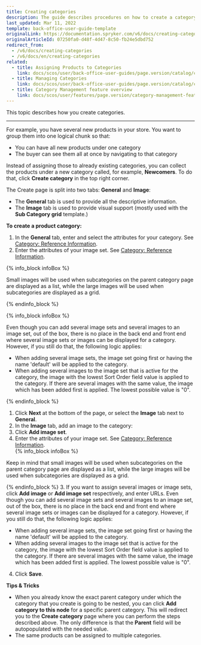 ```yaml
---
title: Creating categories
description: The guide describes procedures on how to create a category, add images and products, select a template in the Back Office.
last_updated: Mar 11, 2022
template: back-office-user-guide-template
originalLink: https://documentation.spryker.com/v6/docs/creating-categories
originalArticleId: 07250fa0-d48f-4d47-8c50-fb24e5dbd752
redirect_from:
  - /v6/docs/creating-categories
  - /v6/docs/en/creating-categories
related:
  - title: Assigning Products to Categories
    link: docs/scos/user/back-office-user-guides/page.version/catalog/category/assigning-products-to-categories.html
  - title: Managing Categories
    link: docs/scos/user/back-office-user-guides/page.version/catalog/category/managing-categories.html
  - title: Category Management feature overview
    link: docs/scos/user/features/page.version/category-management-feature-overview.html
---
```


This topic describes how you create categories.
***
For example, you have several new products in your store. You want to group them into one logical chunk so that:
* You can have all new products under one category 
* The buyer can see them all at once by navigating to that category

Instead of assigning those to already existing categories, you can collect the products under a new category called, for example, **Newcomers**. 
To do that, click **Create category** in the top right corner.
    
The Create page is split into two tabs: **General** and **Image**:
* The **General** tab is used to provide all the descriptive information.
* The **Image** tab is used to provide visual support (mostly used with the **Sub Category grid** template.)

**To create a product category:**
1. In the **General** tab, enter and select the attributes for your category. See [Category: Reference Information](/docs/scos/user/back-office-user-guides/{{page.version}}/catalog/category/references/reference-information-category.html).
2. Enter the attributes of your image set. See [Category: Reference Information](/docs/scos/user/back-office-user-guides/{{page.version}}/catalog/category/references/reference-information-category.html).
   
{% info_block infoBox %}

Small images will be used when subcategories on the parent category page are displayed as a list, while the large images will be used when subcategories are displayed as a grid.

{% endinfo_block %}

{% info_block infoBox %}

Even though you can add several image sets and several images to an image set, out of the box, there is no place in the back end and front end where several image sets or images can be displayed for a category. However, if you still do that, the following logic applies:
* When adding several image sets, the image set going first or having the name 'default' will be applied to the category. 
* When adding several images to the image set that is active for the category, the image with the lowest Sort Order field value is applied to the category. If there are several images with the same value, the image which has been added first is applied. The lowest possible value is "0".

{% endinfo_block %}

1. Click **Next** at the bottom of the page, or select the **Image** tab next to **General**.
2. In the **Image** tab, add an image to the category:
  1. Click **Add image set**.
  2. Enter the attributes of your image set. See [Category: Reference Information](/docs/scos/user/back-office-user-guides/{{page.version}}/catalog/category/references/reference-information-category.html).  
  {% info_block infoBox %}

  Keep in mind that small images will be used when subcategories on the parent category page are displayed as a list, while the large images will be used when subcategories are displayed as a grid.

  {% endinfo_block %}
  3. If you want to assign several images or image sets, click **Add image** or **Add image set** respectively, and enter URLs. Even though you can add several image sets and several images to an image set, out of the box, there is no place in the back end and front end where several image sets or images can be displayed for a category. However, if you still do that, the following logic applies:
  * When adding several image sets, the image set going first or having the name 'default' will be applied to the category. 
  * When adding several images to the image set that is active for the category, the image with the lowest Sort Order field value is applied to the category. If there are several images with the same value, the image which has been added first is applied. The lowest possible value is "0".
  4. Click **Save**. 

**Tips & Tricks**
* When you already know the exact parent category under which the category that you create is going to be nested, you can click **Add category to this node** for a specific parent category. This will redirect you to the **Create category** page where you can perform the steps described above. The only difference is that the **Parent** field will be autopopulated with the needed value. 
* The same products can be assigned to multiple categories.
